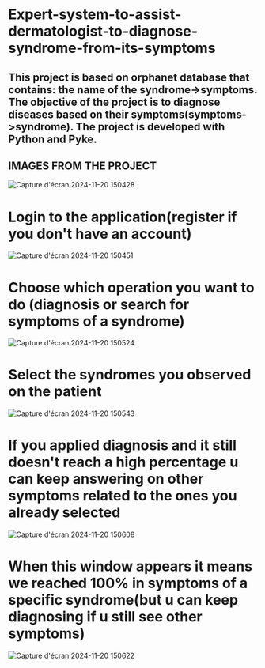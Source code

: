# Expert-system-to-assist-dermatologist-to-diagnose-syndrome-from-its-symptoms
This project is based on orphanet database that contains: the name of the syndrome->symptoms.
The objective of the project is to diagnose diseases based on their symptoms(symptoms->syndrome).
The project is developed with Python and Pyke.
---------------------------------------------
IMAGES FROM THE PROJECT
---------------------------------------------
![Capture d'écran 2024-11-20 150428](https://github.com/user-attachments/assets/0e1b84c1-2428-438d-9bb0-6c9e69815bbd)
# Login to the application(register if you don't have an account)
![Capture d'écran 2024-11-20 150451](https://github.com/user-attachments/assets/467b79fa-49cf-4585-ba05-262e0c3989b6)
# Choose which operation you want to do (diagnosis or search for symptoms of a syndrome)
![Capture d'écran 2024-11-20 150524](https://github.com/user-attachments/assets/0c2c3f2c-e9f4-4111-bee9-d96a66b43ec4)
# Select the syndromes you observed on the patient
![Capture d'écran 2024-11-20 150543](https://github.com/user-attachments/assets/bfe38ad4-c3af-4469-9306-b3b7187fe593)
# If you applied diagnosis and it still doesn't reach a high percentage u can keep answering on other symptoms related to the ones you already selected
![Capture d'écran 2024-11-20 150608](https://github.com/user-attachments/assets/bf7da2a9-4062-45fc-8100-c63ffa5d125c)
# When this window appears it means we reached 100% in symptoms of a specific syndrome(but u can keep diagnosing if u still see other symptoms)
![Capture d'écran 2024-11-20 150622](https://github.com/user-attachments/assets/ee69c83a-fc48-4cec-9b36-7bb9dae1ac77)

